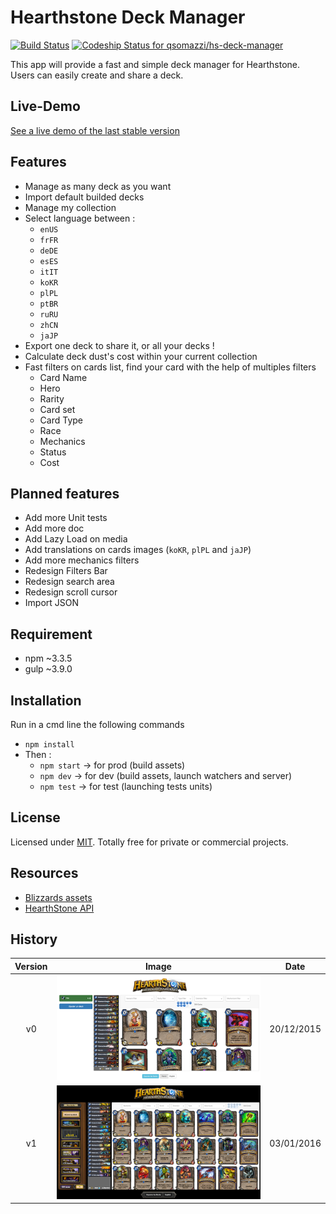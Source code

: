 # Hearthstone Deck Manager

[![Build Status](https://travis-ci.org/qsomazzi/hs-deck-manager.svg?branch=master)](https://travis-ci.org/qsomazzi/hs-deck-manager)
[![Codeship Status for qsomazzi/hs-deck-manager](https://codeship.com/projects/d2c87640-ac89-0133-dfd8-1e5da553331a/status?branch=master)](https://codeship.com/projects/131676)

This app will provide a fast and simple deck manager for Hearthstone. 
Users can easily create and share a deck.

## Live-Demo

[See a live demo of the last stable version](http://hearthstone.qsomazzi.fr)

## Features

* Manage as many deck as you want
* Import default builded decks
* Manage my collection
* Select language between :
    * `enUS`
    * `frFR`
    * `deDE`
    * `esES`
    * `itIT` 
    * `koKR`
    * `plPL`
    * `ptBR`
    * `ruRU`
    * `zhCN`
    * `jaJP`
* Export one deck to share it, or all your decks !
* Calculate deck dust's cost within your current collection
* Fast filters on cards list, find your card with the help of multiples filters
    * Card Name
    * Hero
    * Rarity
    * Card set
    * Card Type
    * Race
    * Mechanics
    * Status
    * Cost

## Planned features

* Add more Unit tests
* Add more doc
* Add Lazy Load on media
* Add translations on cards images (`koKR`, `plPL` and `jaJP`)
* Add more mechanics filters
* Redesign Filters Bar
* Redesign search area
* Redesign scroll cursor
* Import JSON

## Requirement

* npm ~3.3.5
* gulp ~3.9.0

## Installation

Run in a cmd line the following commands
* `npm install`  
* Then :
    * `npm start` -> for prod (build assets)
    * `npm dev`   -> for dev (build assets, launch watchers and server)
    * `npm test`  -> for test (launching tests units)

## License

Licensed under [MIT](http://www.opensource.org/licenses/mit-license.php). 
Totally free for private or commercial projects.

## Resources

* [Blizzards assets](http://blizzard.gamespress.com)
* [HearthStone API](https://market.mashape.com/omgvamp/hearthstone)

## History

| Version |   Image   |    Date    |
|:-------:|:---------:|:----------:|
|    v0   | ![v0][v0] | 20/12/2015 |
|    v1   | ![v1][v1] | 03/01/2016 |

[v0]: resources/docs/v0.png
[v1]: resources/docs/v1.png
